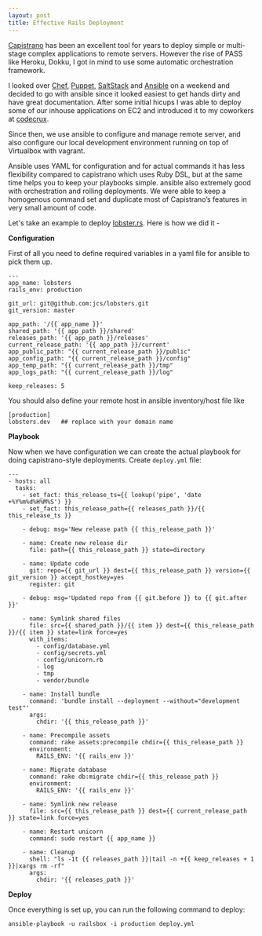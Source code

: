 ```yaml
---
layout: post
title: Effective Rails Deployment
---
```


[Capistrano](http://capistranorb.com/) has been an excellent tool for years to deploy simple or multi-stage complex applications to remote servers. However the rise of PASS like Heroku, Dokku, I got in mind to use some automatic orchestration framework.

I looked over [Chef](https://www.chef.io/chef/), [Puppet](https://puppet.com/), [SaltStack](http://saltstack.com/) and [Ansible](https://www.ansible.com/) on a weekend and decided to go with ansible since it looked easiest to get hands dirty and have great documentation. After some initial hicups I was able to deploy some of our inhouse applications on EC2 and introduced it to my coworkers at [codecrux](http://codecrux.com).

Since then, we use ansible to configure and manage remote server, and also configure our local development environment running on top of Virtualbox with vagrant.

Ansible uses YAML for configuration and for actual commands it has less flexibility compared to capistrano which uses Ruby DSL, but at the same time helps you to keep your playbooks simple. ansible also extremely good with orchestration and rolling deployments. We were able to keep a homogenous command set and duplicate most of Capistrano’s features in very small amount of code. 

Let's take an example to deploy [lobster.rs](https://github.com/jcs/lobsters). Here is how we did it - 

**Configuration**

First of all you need to define required variables in a yaml file for ansible to pick them up.


    ---
    app_name: lobsters
    rails_env: production

    git_url: git@github.com:jcs/lobsters.git
    git_version: master

    app_path: '/{{ app_name }}'
    shared_path: '{{ app_path }}/shared'
    releases_path: '{{ app_path }}/releases'
    current_release_path: '{{ app_path }}/current'
    app_public_path: "{{ current_release_path }}/public"
    app_config_path: "{{ current_release_path }}/config"
    app_temp_path: "{{ current_release_path }}/tmp"
    app_logs_path: "{{ current_release_path }}/log"

    keep_releases: 5

You should also define your remote host in ansible inventory/host file like

    [production]
    lobsters.dev   ## replace with your domain name

**Playbook**

Now when we have configuration we can create the actual playbook for doing capistrano-style deployments. Create `deploy.yml` file:

    ---
    - hosts: all
      tasks:
        - set_fact: this_release_ts={{ lookup('pipe', 'date +%Y%m%d%H%M%S') }}
        - set_fact: this_release_path={{ releases_path }}/{{ this_release_ts }}

        - debug: msg='New release path {{ this_release_path }}'

        - name: Create new release dir
          file: path={{ this_release_path }} state=directory

        - name: Update code
          git: repo={{ git_url }} dest={{ this_release_path }} version={{ git_version }} accept_hostkey=yes
          register: git

        - debug: msg='Updated repo from {{ git.before }} to {{ git.after }}'

        - name: Symlink shared files
          file: src={{ shared_path }}/{{ item }} dest={{ this_release_path }}/{{ item }} state=link force=yes
          with_items:
            - config/database.yml
            - config/secrets.yml
            - config/unicorn.rb
            - log
            - tmp
            - vendor/bundle

        - name: Install bundle
          command: 'bundle install --deployment --without="development test"'
          args:
            chdir: '{{ this_release_path }}'

        - name: Precompile assets
          command: rake assets:precompile chdir={{ this_release_path }}
          environment:
            RAILS_ENV: '{{ rails_env }}'

        - name: Migrate database
          command: rake db:migrate chdir={{ this_release_path }}
          environment:
            RAILS_ENV: '{{ rails_env }}'

        - name: Symlink new release
          file: src={{ this_release_path }} dest={{ current_release_path }} state=link force=yes

        - name: Restart unicorn
          command: sudo restart {{ app_name }}

        - name: Cleanup
          shell: "ls -1t {{ releases_path }}|tail -n +{{ keep_releases + 1 }}|xargs rm -rf"
          args:
            chdir: '{{ releases_path }}'


**Deploy**

Once everything is set up, you can run the following command to deploy:

    ansible-playbook -u railsbox -i production deploy.yml


